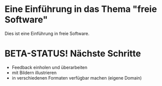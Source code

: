 # Eine Einführung in das Thema "freie Software"

Dies ist eine Einführung in freie Software.

# BETA-STATUS! Nächste Schritte

- Feedback einholen und überarbeiten
- mit Bildern illustrieren
- in verschiedenen Formaten verfügbar machen (eigene Domain)



